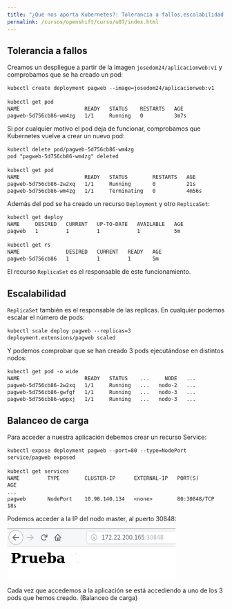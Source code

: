 ```yaml
---
title: "¿Qué nos aporta Kubernetes?: Tolerancia a fallos,escalabilidad, balanceo de carga"
permalink: /cursos/openshift/curso/u07/index.html
---
```


## Tolerancia a fallos

Creamos un despliegue a partir de la imagen `josedom24/aplicacionweb:v1` y comprobamos que se ha creado un pod:

    kubectl create deployment pagweb --image=josedom24/aplicacionweb:v1

    kubectl get pod
    NAME                     READY   STATUS    RESTARTS   AGE
    pagweb-5d756cb86-wm4zg   1/1     Running   0          3m7s

Si por cualquier motivo el pod deja de funcionar, comprobamos que Kubernetes vuelve a crear un nuevo pod:

    kubectl delete pod/pagweb-5d756cb86-wm4zg
    pod "pagweb-5d756cb86-wm4zg" deleted

    kubectl get pod
    NAME                     READY   STATUS        RESTARTS   AGE
    pagweb-5d756cb86-2w2xq   1/1     Running       0          21s
    pagweb-5d756cb86-wm4zg   1/1     Terminating   0          4m56s

Además del pod se ha creado un recurso `Deployment` y otro `ReplicaSet`:

    kubectl get deploy
    NAME     DESIRED   CURRENT   UP-TO-DATE   AVAILABLE   AGE
    pagweb   1         1         1            1           5m

    kubectl get rs
    NAME               DESIRED   CURRENT   READY   AGE
    pagweb-5d756cb86   1         1         1       5m

El recurso `ReplicaSet` es el responsable de este funcionamiento.

## Escalabilidad

`ReplicaSet` también es el responsable de las replicas. En cualquier podemos escalar el número de pods:

    kubectl scale deploy pagweb --replicas=3
    deployment.extensions/pagweb scaled

Y podemos comprobar que se han creado 3 pods ejecutándose en distintos nodos:

    kubectl get pod -o wide
    NAME                     READY   STATUS    ...     NODE   ...
    pagweb-5d756cb86-2w2xq   1/1     Running   ...   nodo-2   ...
    pagweb-5d756cb86-gwfgf   1/1     Running   ...   nodo-3   ...
    pagweb-5d756cb86-wppxj   1/1     Running   ...   nodo-3   ...

## Balanceo de carga

Para acceder a nuestra aplicación debemos crear un recurso Service:

    kubectl expose deployment pagweb --port=80 --type=NodePort
    service/pagweb exposed

    kubectl get services
    NAME         TYPE        CLUSTER-IP      EXTERNAL-IP   PORT(S)        AGE
    ...
    pagweb       NodePort    10.98.140.134   <none>        80:30848/TCP   18s

Podemos acceder a la IP del nodo master, al puerto 30848:

![2](img/kubernetes2.png)

Cada vez que accedemos a la aplicación se está accediendo a uno de los 3 pods que hemos creado. (Balanceo de carga)

